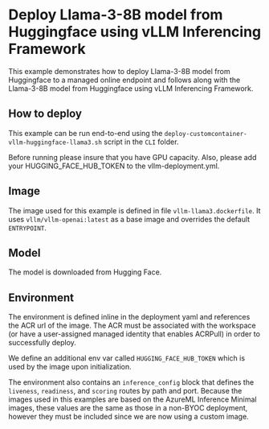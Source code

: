 # Deploy Llama-3-8B model from Huggingface using vLLM Inferencing Framework

This example demonstrates how to deploy Llama-3-8B model from Huggingface to a managed online endpoint and follows along with the Llama-3-8B model from Huggingface using vLLM Inferencing Framework. 

## How to deploy
This example can be run end-to-end using the `deploy-customcontainer-vllm-huggingface-llama3.sh` script in the `CLI` folder. 

Before running please insure that you have GPU capacity. Also, please add your HUGGING_FACE_HUB_TOKEN to the vllm-deployment.yml. 

## Image
The image used for this example is defined in file `vllm-llama3.dockerfile`. It uses `vllm/vllm-openai:latest` as a base image and overrides the default `ENTRYPOINT`. 

## Model
The model is downloaded from Hugging Face. 

## Environment
The environment is defined inline in the deployment yaml and references the ACR url of the image. The ACR must be associated with the workspace (or have a user-assigned managed identity that enables ACRPull) in order to successfully deploy.

We define an additional env var called `HUGGING_FACE_HUB_TOKEN` which is used by the image upon initialization. 

The environment also contains an `inference_config` block that defines the `liveness`, `readiness`, and `scoring` routes by path and port. Because the images used in this examples are based on the AzureML Inference Minimal images, these values are the same as those in a non-BYOC deployment, however they must be included since we are now using a custom image. 
